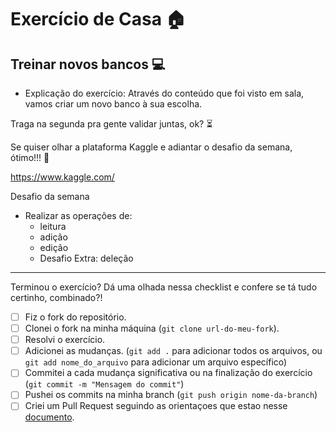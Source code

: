 # Exercício de Casa 🏠 

## Treinar novos bancos 💻

- Explicação do exercício: Através do conteúdo que foi visto em sala, vamos criar um novo banco à sua escolha.

Traga na segunda pra gente validar juntas, ok? ⏳

Se quiser olhar a plataforma Kaggle e adiantar o desafio da semana, ótimo!!! 🥰

https://www.kaggle.com/

Desafio da semana
- Realizar as operações de:
    - leitura
    - adição
    - edição
    - Desafio Extra: deleção

---

Terminou o exercício? Dá uma olhada nessa checklist e confere se tá tudo certinho, combinado?!

- [ ] Fiz o fork do repositório.
- [ ] Clonei o fork na minha máquina (`git clone url-do-meu-fork`).
- [ ] Resolvi o exercício.
- [ ] Adicionei as mudanças. (`git add .` para adicionar todos os arquivos, ou `git add nome_do_arquivo` para adicionar um arquivo específico)
- [ ] Commitei a cada mudança significativa ou na finalização do exercício (`git commit -m "Mensagem do commit"`)
- [ ] Pushei os commits na minha branch (`git push origin nome-da-branch`)
- [ ] Criei um Pull Request seguindo as orientaçoes que estao nesse [documento](https://github.com/mflilian/repo-example/blob/main/exercicios/para-casa/instrucoes-pull-request.md).
